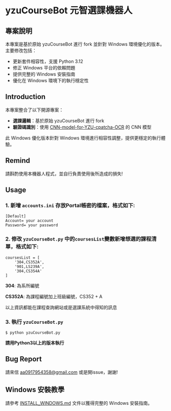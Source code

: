 # yzuCourseBot 元智選課機器人

## 專案說明
本專案是基於原始 yzuCourseBot 進行 fork 並針對 Windows 環境優化的版本。主要修改包括：
- 更新套件相容性，支援 Python 3.12
- 修正 Windows 平台的依賴問題
- 提供完整的 Windows 安裝指南
- 優化在 Windows 環境下的執行穩定性

## Introduction
本專案整合了以下開源專案：
- **選課邏輯**：基於原始 yzuCourseBot 進行 fork
- **驗證碼識別**：使用 [CNN-model-for-YZU-cpatcha-OCR](https://github.com/Doem/CNN-model-for-YZU-cpatcha-OCR) 的 CNN 模型

此 Windows 優化版本針對 Windows 環境進行相容性調整，提供更穩定的執行體驗。

## Remind
請斟酌使用本機器人程式，並自行負責使用後所造成的損失!

## Usage

### 1. 新增 `accounts.ini` 存放Portal帳密的檔案，格式如下:
```
[Default]
Account= your account
Password= your password
```

### 2. 修改 `yzuCourseBot.py` 中的`coursesList`變數新增想選的課程清單，格式如下:
```
coursesList = [
    '304,CS352A', 
    '901,LS239A', 
    '304,CS354A'
]
```

**304**: 為系所編號

**CS352A**: 為課程編號加上班級編號，CS352 + A

以上資訊都能在課程查詢網站或是選課系統中得知的訊息

### 3. 執行 `yzuCourseBot.py`
```
$ python yzuCourseBot.py
```

**請用Python3以上的版本執行**


## Bug Report
請來信 aa0917954358@gmail.com 或是開issue，謝謝!

## Windows 安裝教學
請參考 [INSTALL_WINDOWS.md](INSTALL_WINDOWS.md) 文件以獲得完整的 Windows 安裝指南。
